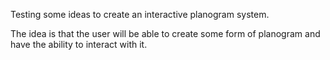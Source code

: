 Testing some ideas to create an interactive planogram system.

The idea is that the user will be able to create some form of planogram
and have the ability to interact with it.

